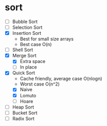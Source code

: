 # sort

- [ ] Bubble Sort
- [ ] Selection Sort
- [x] Insertion Sort
  - Best for small size arrays
  - Best case O(n) 
- [ ] Shell Sort
- [x] Merge Sort
  - [x] Extra space
  - [ ] In place
- [x] Quick Sort
  - Cache friendly, average case O(nlogn)
  - Worst case O(n^2) 
  - [x] Naive
  - [x] Lomuto
  - [ ] Hoare
- [ ] Heap Sort
- [ ] Bucket Sort
- [ ] Radix Sort
